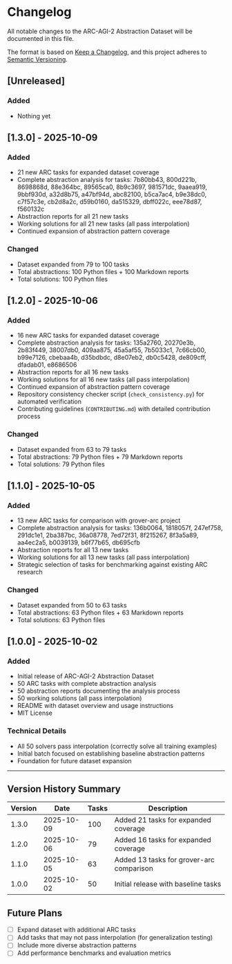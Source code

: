 # Changelog

All notable changes to the ARC-AGI-2 Abstraction Dataset will be documented in this file.

The format is based on [Keep a Changelog](https://keepachangelog.com/en/1.0.0/),
and this project adheres to [Semantic Versioning](https://semver.org/spec/v2.0.0.html).

## [Unreleased]

### Added
- Nothing yet

## [1.3.0] - 2025-10-09

### Added
- 21 new ARC tasks for expanded dataset coverage
- Complete abstraction analysis for tasks: 7b80bb43, 800d221b, 8698868d, 88e364bc, 89565ca0, 8b9c3697, 981571dc, 9aaea919, 9bbf930d, a32d8b75, a47bf94d, abc82100, b5ca7ac4, b9e38dc0, c7f57c3e, cb2d8a2c, d59b0160, da515329, dbff022c, eee78d87, f560132c
- Abstraction reports for all 21 new tasks
- Working solutions for all 21 new tasks (all pass interpolation)
- Continued expansion of abstraction pattern coverage

### Changed
- Dataset expanded from 79 to 100 tasks
- Total abstractions: 100 Python files + 100 Markdown reports
- Total solutions: 100 Python files

## [1.2.0] - 2025-10-06

### Added
- 16 new ARC tasks for expanded dataset coverage
- Complete abstraction analysis for tasks: 135a2760, 20270e3b, 2b83f449, 38007db0, 409aa875, 45a5af55, 7b5033c1, 7c66cb00, b99e7126, cbebaa4b, d35bdbdc, d8e07eb2, db0c5428, de809cff, dfadab01, e8686506
- Abstraction reports for all 16 new tasks
- Working solutions for all 16 new tasks (all pass interpolation)
- Continued expansion of abstraction pattern coverage
- Repository consistency checker script (`check_consistency.py`) for automated verification
- Contributing guidelines (`CONTRIBUTING.md`) with detailed contribution process

### Changed
- Dataset expanded from 63 to 79 tasks
- Total abstractions: 79 Python files + 79 Markdown reports
- Total solutions: 79 Python files

## [1.1.0] - 2025-10-05

### Added
- 13 new ARC tasks for comparison with grover-arc project
- Complete abstraction analysis for tasks: 136b0064, 1818057f, 247ef758, 291dc1e1, 2ba387bc, 36a08778, 7ed72f31, 8f215267, 8f3a5a89, aa4ec2a5, b0039139, b6f77b65, db695cfb
- Abstraction reports for all 13 new tasks
- Working solutions for all 13 new tasks (all pass interpolation)
- Strategic selection of tasks for benchmarking against existing ARC research

### Changed
- Dataset expanded from 50 to 63 tasks
- Total abstractions: 63 Python files + 63 Markdown reports
- Total solutions: 63 Python files

## [1.0.0] - 2025-10-02

### Added
- Initial release of ARC-AGI-2 Abstraction Dataset
- 50 ARC tasks with complete abstraction analysis
- 50 abstraction reports documenting the analysis process
- 50 working solutions (all pass interpolation)
- README with dataset overview and usage instructions
- MIT License

### Technical Details
- All 50 solvers pass interpolation (correctly solve all training examples)
- Initial batch focused on establishing baseline abstraction patterns
- Foundation for future dataset expansion

---

## Version History Summary

| Version | Date | Tasks | Description |
|---------|------|-------|-------------|
| 1.3.0 | 2025-10-09 | 100 | Added 21 tasks for expanded coverage |
| 1.2.0 | 2025-10-06 | 79 | Added 16 tasks for expanded coverage |
| 1.1.0 | 2025-10-05 | 63 | Added 13 tasks for grover-arc comparison |
| 1.0.0 | 2025-10-02 | 50 | Initial release with baseline tasks |

## Future Plans

- [ ] Expand dataset with additional ARC tasks
- [ ] Add tasks that may not pass interpolation (for generalization testing)
- [ ] Include more diverse abstraction patterns
- [ ] Add performance benchmarks and evaluation metrics
